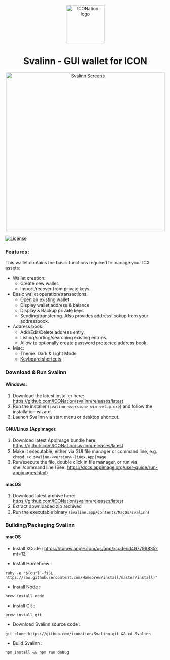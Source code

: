 <p align="center">
  <img 
    src="https://iconation.team/images/very_small.png" 
    width="120px"
    alt="ICONation logo">
</p>

<h1 align="center">Svalinn - GUI wallet for ICON</h1>

<p align="center">
  <img 
    src="https://i.imgur.com/XvovifF.png"
    width="500px"
    alt="Svalinn Screens">
</p>

 [![License](https://img.shields.io/badge/License-Apache%202.0-blue.svg)](https://opensource.org/licenses/Apache-2.0)

### Features:

This wallet contains the basic functions required to manage your ICX assets:

* Wallet creation:
  * Create new wallet.
  * Import/recover from private keys.
* Basic wallet operation/transactions:
  * Open an existing wallet
  * Display wallet address & balance
  * Display & Backup private keys
  * Sending/transfering. Also provides address lookup from your addressbook.
* Address book:
  * Add/Edit/Delete address entry.
  * Listing/sorting/searching existing entries.
  * Allow to optionally create password protected address book.
* Misc:
  * Theme: Dark & Light Mode
  * [Keyboard shortcuts](docs/shortcut.md)

### Download &amp; Run Svalinn

#### Windows:
1. Download the latest installer here: https://github.com/ICONation/svalinn/releases/latest
2. Run the installer (`svalinn-<version>-win-setup.exe`) and follow the installation wizard.
3. Launch Svalinn via start menu or desktop shortcut.

#### GNU/Linux (AppImage):
1. Download latest AppImage bundle here: https://github.com/ICONation/svalinn/releases/latest
2. Make it executable, either via GUI file manager or command line, e.g. `chmod +x svalinn-<version>-linux.AppImage`
3. Run/execute the file, double click in file manager, or run via shell/command line (See: https://docs.appimage.org/user-guide/run-appimages.html)

#### macOS
1. Download latest archive here: https://github.com/ICONation/svalinn/releases/latest
2. Extract downloaded zip archived
3. Run the executable binary (`Svalinn.app/Contents/MacOs/Svalinn`)

### Building/Packaging Svalinn

#### macOS

- Install XCode : 
https://itunes.apple.com/us/app/xcode/id497799835?mt=12

- Install Homebrew : 

```console
ruby -e "$(curl -fsSL https://raw.githubusercontent.com/Homebrew/install/master/install)"
```

- Install Node :

```console
brew install node
```

- Install Git :

```console
brew install git
```

- Download Svalinn source code :

```console
git clone https://github.com/iconation/Svalinn.git && cd Svalinn
```

- Build Svalinn :

```console
npm install && npm run debug
```

